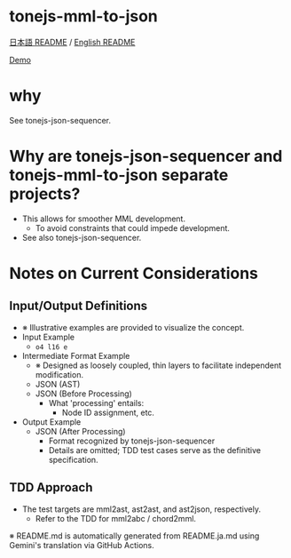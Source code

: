 # tonejs-mml-to-json

[日本語 README](README.ja.md) / [English README](README.md)

[Demo](https://cat2151.github.io/tonejs-mml-to-json/index.html)

# why
See tonejs-json-sequencer.

# Why are tonejs-json-sequencer and tonejs-mml-to-json separate projects?
- This allows for smoother MML development.
  - To avoid constraints that could impede development.
- See also tonejs-json-sequencer.

# Notes on Current Considerations
## Input/Output Definitions
- ※ Illustrative examples are provided to visualize the concept.
- Input Example
  - `o4 l16 e`
- Intermediate Format Example
  - ※ Designed as loosely coupled, thin layers to facilitate independent modification.
  - JSON (AST)
  - JSON (Before Processing)
    - What 'processing' entails:
      - Node ID assignment, etc.
- Output Example
  - JSON (After Processing)
    - Format recognized by tonejs-json-sequencer
    - Details are omitted; TDD test cases serve as the definitive specification.
## TDD Approach
- The test targets are mml2ast, ast2ast, and ast2json, respectively.
  - Refer to the TDD for mml2abc / chord2mml.

※ README.md is automatically generated from README.ja.md using Gemini's translation via GitHub Actions.